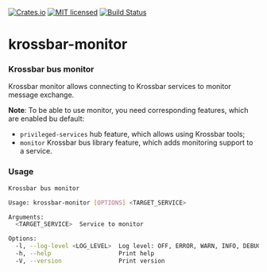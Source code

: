 [![Crates.io][crates-badge]][crates-url]
[![MIT licensed][mit-badge]][mit-url]
[![Build Status][actions-badge]][actions-url]

[crates-badge]: https://img.shields.io/crates/v/krossbar-monitor.svg
[crates-url]: https://crates.io/crates/krossbar-monitor
[mit-badge]: https://img.shields.io/badge/license-MIT-blue.svg
[mit-url]: https://github.com/krossbar-platform/krossbar-bus/blob/main/LICENSE
[actions-badge]: https://github.com/krossbar-platform/krossbar-bus/actions/workflows/ci.yml/badge.svg
[actions-url]: https://github.com/krossbar-platform/krossbar-bus/actions/workflows/ci.yml

# krossbar-monitor

### Krossbar bus monitor

Krossbar monitor allows connecting to Krossbar services to monitor message exchange.

**Note**: To be able to use monitor, you need corresponding features, which are enabled bu default:
- `privileged-services` hub feature, which allows using Krossbar tools;
- `monitor` Krossbar bus library feature, which adds monitoring support to a service.

### Usage
```sh
Krossbar bus monitor

Usage: krossbar-monitor [OPTIONS] <TARGET_SERVICE>

Arguments:
  <TARGET_SERVICE>  Service to monitor

Options:
  -l, --log-level <LOG_LEVEL>  Log level: OFF, ERROR, WARN, INFO, DEBUG, TRACE [default: WARN]
  -h, --help                   Print help
  -V, --version                Print version
```

